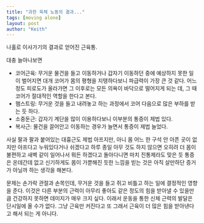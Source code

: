 ```yaml
---
title: "과한 육체 노동의 결과..."
tags: [moving alone]
layout: post
author: "Keith"
---
```


나홀로 이사가기의 결과로 얻어진 근육통. 

대충 늘아나보면

- 코어근육: 무거운 물건을 들고 이동하거나 갑자기 이동하던 중에 예상하지 못한 일이 벌어지면 대개 코어가 몸의 평형을 지탱하다보니 파급력이 가장 큰 것 같다. 어느 정도 피로도가 올라가면 그 이후로는 모든 의욕이 바닥으로 떨어지게 되는 데, 그 때 코어가 절대적인 역할을 한다고 본다. 
- 햄스트링: 무거운 것을 들고 내려놓고 하는 과정에서 코어 다음으로 많은 부하를 받는 듯 하다.
- 소중둔근: 갑자기 계단을 많이 이용하다보니 이부분의 통증이 제법 있다.
- 복사근: 물건을 끌어안고 이동하는 경우가 늘면서 통증이 제법 늘었다.

사실 팔과 팔과 붙어있는 대흉근도 제법 아프지만, 아니 몸 어느 한 구석 안 아픈 곳이 없지만 아프다고 누워있다거나 쉬겠다고 하루 종일 아무 것도 하지 않으면 오히려 더 몸이 불편하고 새벽 같이 일어나서 뭐든 하겠다고 돌아다니면 마치 진통제라도 맞은 듯 통증은 온데간데 없고 신기하게도 몸이 가뿐해진 듯한 느낌을 빋는 것은 아직 살만하단 증거가 아닐까 하는 생각을 해본다.

문제는 손가락 관절과 손목인데, 무거운 것을 들고 쥐고 비틀고 하는 일에 결정적인 영향을 준다. 이것은 다른 부분의 근력이 아무리 좋아도 같은 정도의 힘을 받아낼 수 있을만큼 건강하지 못하면 데미지가 매우 크지 싶다. 이래서 운동을 통한 신체 근력의 발달은 단시일에 올 수가 없다. 그냥 근육만 커진다고 또 그래서 근육이 더 많은 힘을 받아낸다고 해서 되는 게 아니다. 